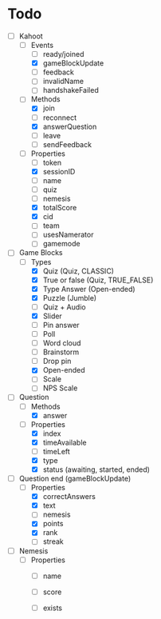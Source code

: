 # Todo
- [ ] Kahoot
  - [ ] Events
    - [ ] ready/joined
    - [x] gameBlockUpdate
    - [ ] feedback
    - [ ] invalidName
    - [ ] handshakeFailed
  - [ ] Methods
    - [x] join
    - [ ] reconnect
    - [x] answerQuestion
    - [ ] leave
    - [ ] sendFeedback
  - [ ] Properties
    - [ ] token
    - [x] sessionID
    - [ ] name
    - [ ] quiz
    - [ ] nemesis
    - [x] totalScore
    - [x] cid
    - [ ] team
    - [ ] usesNamerator
    - [ ] gamemode

- [ ] Game Blocks
  - [ ] Types
    - [x] Quiz (Quiz, CLASSIC)
    - [x] True or false (Quiz, TRUE_FALSE)
    - [x] Type Answer (Open-ended)
    - [x] Puzzle (Jumble)
    - [ ] Quiz + Audio
    - [x] Slider
    - [ ] Pin answer
    - [ ] Poll
    - [ ] Word cloud
    - [ ] Brainstorm
    - [ ] Drop pin
    - [x] Open-ended
    - [ ] Scale
    - [ ] NPS Scale

- [ ] Question
  - [ ] Methods
    - [x] answer
  - [ ] Properties
    - [x] index
    - [x] timeAvailable
	- [ ] timeLeft
    - [x] type
    - [x] status (awaiting, started, ended)
- [ ] Question end (gameBlockUpdate)
  - [ ] Properties
    - [x] correctAnswers
    - [x] text
    - [ ] nemesis
    - [x] points
    - [x] rank
    - [ ] streak

- [ ] Nemesis
  - [ ] Properties
    - [ ] name
    - [ ] score
    - [ ] exists


